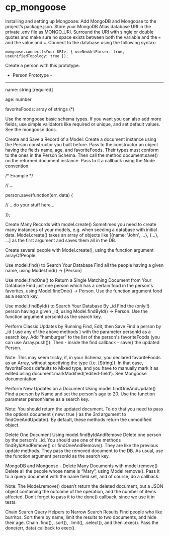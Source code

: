 # cp_mongoose

Installing and setting up Mongoose:
Add MongoDB and Mongoose to the project’s package.json.  Store your MongoDB Atlas database URI in the private .env file as MONGO_URI. Surround the URI with single or double quotes and make sure no space exists between both the variable and the `=` and the value and `=`. Connect to the database using the following syntax:

`mongoose.connect(<Your URI>, { useNewUrlParser: true, useUnifiedTopology: true }); `

 

Create a person with this prototype:
- Person Prototype -

--------------------

name: string [required]

age: number

favoriteFoods: array of strings (*)

 

Use the mongoose basic schema types. If you want you can also add more fields, use simple validators like required or unique, and set default values. See the mongoose docs.

 

Create and Save a Record of a Model:
Create a document instance using the Person constructor you built before. Pass to the constructor an object having the fields name, age, and favoriteFoods. Their types must conform to the ones in the Person Schema. Then call the method document.save() on the returned document instance. Pass to it a callback using the Node convention. 

 

/* Example */

// ...

person.save(function(err, data) {

  // ...do your stuff here...

});

 

Create Many Records with model.create()
Sometimes you need to create many instances of your models, e.g. when seeding a database with initial data. Model.create() takes an array of objects like [{name: 'John', ...}, {...}, ...] as the first argument and saves them all in the DB.

 

Create several people with Model.create(), using the function argument arrayOfPeople.

 

Use model.find() to Search Your Database
Find all the people having a given name, using Model.find() -> [Person]

 

Use model.findOne() to Return a Single Matching Document from Your Database
Find just one person which has a certain food in the person's favorites, using Model.findOne() -> Person. Use the function argument food as a search key.

 

Use model.findById() to Search Your Database By _id
Find the (only!!) person having a given _id, using Model.findById() -> Person. Use the function argument personId as the search key.

 

Perform Classic Updates by Running Find, Edit, then Save
Find a person by _id ( use any of the above methods ) with the parameter personId as a search key. Add "hamburger" to the list of the person's favoriteFoods (you can use Array.push()). Then - inside the find callback - save() the updated Person.

Note: This may seem tricky, if, in your Schema, you declared favoriteFoods as an Array, without specifying the type (i.e. [String]). In that case, favoriteFoods defaults to Mixed type, and you have to manually mark it as edited using document.markModified('edited-field'). See Mongoose documentation

 

Perform New Updates on a Document Using model.findOneAndUpdate()
Find a person by Name and set the person's age to 20. Use the function parameter personName as a search key.

Note: You should return the updated document. To do that you need to pass the options document { new: true } as the 3rd argument to findOneAndUpdate(). By default, these methods return the unmodified object.

 

Delete One Document Using model.findByIdAndRemove
Delete one person by the person's _id. You should use one of the methods findByIdAndRemove() or findOneAndRemove(). They are like the previous update methods. They pass the removed document to the DB. As usual, use the function argument personId as the search key.

 

MongoDB and Mongoose - Delete Many Documents with model.remove()
Delete all the people whose name is “Mary”, using Model.remove(). Pass it to a query document with the name field set, and of course, do a callback.

Note: The Model.remove() doesn’t return the deleted document, but a JSON object containing the outcome of the operation, and the number of items affected. Don’t forget to pass it to the done() callback, since we use it in tests.

 

Chain Search Query Helpers to Narrow Search Results
Find people who like burritos. Sort them by name, limit the results to two documents, and hide their age. Chain .find(), .sort(), .limit(), .select(), and then .exec(). Pass the done(err, data) callback to exec().
